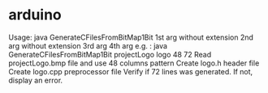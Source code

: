 # arduino
Usage: java GenerateCFilesFromBitMap1Bit <bitmapName> <cFileName> <bitMapColumns> <bitMapLines>
	1st arg <bitmapName> without extension
	2nd arg <cFileName> without extension
	3rd arg <bitMapColumns>
	4th arg <bitMapLines>
	e.g. : java GenerateCFilesFromBitMap1Bit projectLogo logo 48 72
		Read projectLogo.bmp file and use 48 columns pattern
		Create logo.h header file
		Create logo.cpp preprocessor file
		Verify if 72 lines was generated. If not, display an error.
